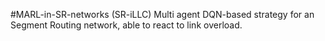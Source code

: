 #MARL-in-SR-networks (SR-iLLC)
Multi agent DQN-based strategy for an Segment Routing network, able to react to link overload.
